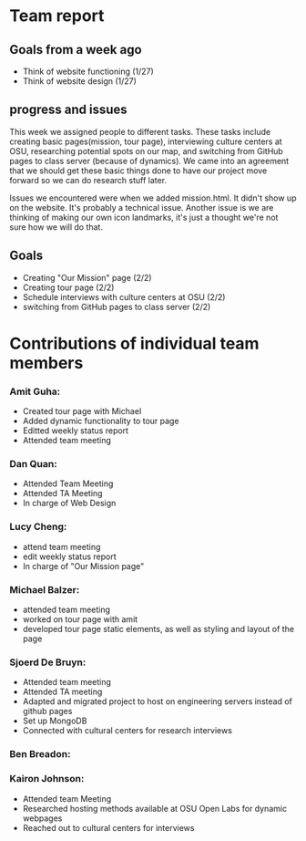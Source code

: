 # Team report

## Goals from a week ago 
- Think of website functioning (1/27)
- Think of website design (1/27)
  

## progress and issues
This week we assigned people to different tasks. These tasks include creating basic pages(mission, tour page), 
interviewing culture centers at OSU, researching potential spots on our map, and switching from GitHub pages 
to class server (because of dynamics). We came into an agreement that we should get these basic things done to have 
our project move forward so we can do research stuff later. 


Issues we encountered were when we added mission.html. It didn't show up on the website. It's probably
a technical issue. Another issue is we are thinking of making our own icon landmarks, it's just a thought
we're not sure how we will do that. 

## Goals
- Creating "Our Mission" page (2/2)
- Creating tour page (2/2)
- Schedule interviews with culture centers at OSU (2/2)
- switching from GitHub pages to class server (2/2)


# Contributions of individual team members

### Amit Guha:
- Created tour page with Michael
- Added dynamic functionality to tour page
- Editted weekly status report
- Attended team meeting

### Dan Quan:
- Attended Team Meeting 
- Attended TA Meeting 
- In charge of Web Design

### Lucy Cheng:
- attend team meeting
- edit weekly status report
- In charge of "Our Mission page"

### Michael Balzer:
- attended team meeting
- worked on tour page with amit
- developed tour page static elements, as well as styling and layout of the page

### Sjoerd De Bruyn:
- Attended team meeting
- Attended TA meeting
- Adapted and migrated project to host on engineering servers instead of github pages
- Set up MongoDB
- Connected with cultural centers for research interviews


### Ben Breadon:

### Kairon Johnson:
- Attended team Meeting
- Researched hosting methods available at OSU Open Labs for dynamic webpages
- Reached out to cultural centers for interviews
